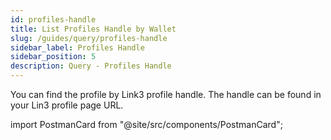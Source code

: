 ```yaml
---
id: profiles-handle
title: List Profiles Handle by Wallet
slug: /guides/query/profiles-handle
sidebar_label: Profiles Handle
sidebar_position: 5
description: Query - Profiles Handle
---
```


You can find the profile by Link3 profile handle. The handle can be found in your Lin3 profile page URL.

import PostmanCard from "@site/src/components/PostmanCard";

<PostmanCard
queryURL="https://www.postman.com/cyberconnect-v2/workspace/cyberconnect-v2/request/20133006-8d3e97fe-e36b-402d-b122-48f7fb4ffae8"
exampleURL="https://www.postman.com/cyberconnect-v2/workspace/cyberconnect-v2/example/20133006-340e8a8f-d5c5-4a8f-8955-1aabd5735390"
/>
